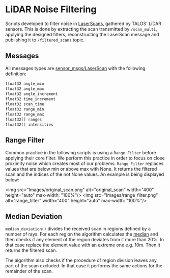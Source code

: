 # LiDAR Noise Filtering

Scripts developed to filter noise in [LaserScans](http://docs.ros.org/en/noetic/api/sensor_msgs/html/msg/LaserScan.html), gathered by TALOS' LiDAR sensors. This is done by extracting the scan transmitted by `/scan_multi`, applying the designed filters, reconstructing the LaserScan message and publishing it to `/filtered_scans` topic.

## Messages 

All messages types are [sensor_msgs/LaserScan](http://docs.ros.org/en/api/sensor_msgs/html/msg/LaserScan.html) with the following definition:
```
float32 angle_min
float32 angle_max
float32 angle_increment
float32 time_increment
float32 scan_time
float32 range_min
float32 range_max
float32[] ranges
float32[] intensities
```
## Range Filter

Common practice in the following scripts is using a `Range Filter` before applying their core filter. We perform this practice in order to focus on close proximity noise which creates most of our problems. `Range Filter` replaces values that are below min or above max with None. It returns the filtered scan and the indices of the not None values. An example is being displayed below:

<img src="Images/original_scan.png" alt="original_scan" width="400" height="auto" max-width: "100%"/> <img src="Images/range_filter.png" alt="range_filter" width="400" height="auto" max-width: "100%"/>

## Median Deviation

`median_deviation()` divides the received scan in regions defined by a number of rays. For each region the algorithm calculates the [median](https://docs.python.org/3/library/statistics.html#statistics.median) and then checks if any element of the region deviates from it more than 20%. In that case replace the element value with an extreme one e.g. 10m. Then it returns the filtered scan.

The algorithm also checks if the procedure of region division leaves any part of the scan excluded. In that case it performs the same actions for the remainder of the scan.
